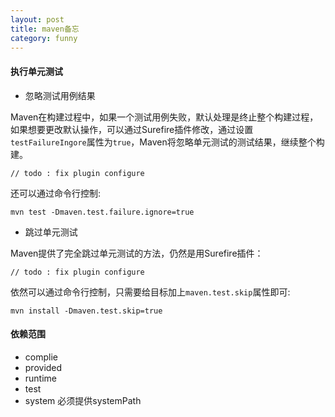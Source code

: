 ```yaml
---
layout: post  
title: maven备忘 
category: funny  
---
```


#### 执行单元测试

 * 忽略测试用例结果
 
 Maven在构建过程中，如果一个测试用例失败，默认处理是终止整个构建过程，如果想要更改默认操作，可以通过Surefire插件修改，通过设置`testFailureIngore`属性为`true`，Maven将忽略单元测试的测试结果，继续整个构建。
 
 ~~~~  
 // todo : fix plugin configure
 ~~~~
 
 还可以通过命令行控制:  
 
 ~~~~  
 mvn test -Dmaven.test.failure.ignore=true
 ~~~~
 
 * 跳过单元测试
 
 Maven提供了完全跳过单元测试的方法，仍然是用Surefire插件：
 
 ~~~~  
 // todo : fix plugin configure
 ~~~~
 
 
 依然可以通过命令行控制，只需要给目标加上`maven.test.skip`属性即可:  
 
 ~~~~  
 mvn install -Dmaven.test.skip=true
 ~~~~
 
#### 依赖范围

 * complie
 * provided
 * runtime
 * test
 * system
 必须提供systemPath